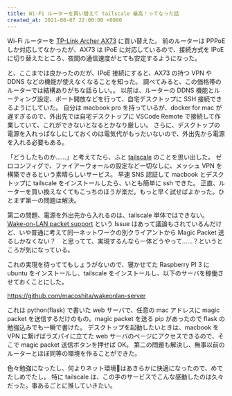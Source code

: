 ```yaml
---
title: Wi-Fi ルーターを買い替えて tailscale 最高！ってなった話
created_at: 2021-06-07 22:00:00 +0900
---
```


Wi-Fi ルーターを [TP-Link Archer AX73](https://www.tp-link.com/jp/home-networking/wifi-router/archer-ax73/) に買い替えた。
前のルーターは PPPoE しか対応してなかったが、AX73 は IPoE に対応しているので、接続方式を IPoE に切り替えたところ、夜間の通信速度がとても安定するようになった。

と、ここまでは良かったのだが、IPoE 接続にすると、AX73 の持つ VPN や DDNS などの機能が使えなくなることを知った。
調べてみると、この価格帯のルーターでは結構ありがちな話らしい。。
以前は、ルーターの DDNS 機能とルーティング設定、ポート開放などを行って、自宅デスクトップに SSH 接続できるようにしていた。
自分は macbook pro を持っているが、docker for mac が遅すぎるので、外出先では自宅デスクトップに VSCode Remote で接続して作業していて、これができないとなるとかなり厳しい。
さらに、デスクトップの電源を入れっぱなしにしておくのは電気代がもったいないので、外出先から電源を入れる必要もある。

「どうしたものか……」と考えてたら、ふと [tailscale](https://tailscale.com/) のことを思い出した。
ゼロコンフィグで、ファイアーウォールの設定など一切なしに、メッシュ VPN を構築できるという素晴らしいサービス。
早速 SNS 認証して macbook とデスクトップに tailscale をインストールしたら、いとも簡単に ssh できた。
正直、ルーターを買い換えなくてもこっちのほうが楽だ。もっと早く試せばよかった。ひとまず第一の問題は解決。

第二の問題、電源を外出先から入れるのは、tailscale 単体ではできない。
[Wake-on-LAN packet support](https://github.com/tailscale/tailscale/issues/306) という Issue はあって議論もされているんだけど、いや普通に考えて同一ネットワークの別クライアントから Magic Packet 送るしかなくない？　と思ってて、実現するんなら一体どうやって……？というところが気になっている。

これの実現を待っててもしょうがないので、寝かせてた Raspberry PI 3 に ubuntu をインストールし、tailscale をインストールし、以下のサーバを稼働させておくことにした。

https://github.com/macoshita/wakeonlan-server

これは python(flask) で書いた web サーバで、任意の mac アドレスに magic packet を送信するだけのもの。magic packet を送る pip があったので flask の勉強込みでも一瞬で書けた。
デスクトップを起動したいときは、macbook を VPN に繋げばラズパイに立てた web サーバのページにアクセスできるので、そこで magic packet 送信ボタンを押せば OK。
第二の問題も解決し、無事以前のルーターとほぼ同等の環境を作ることができた。

色々勉強になったし、何よりネット環境はあきらかに快適になったので、めでたしめでたし。
特に tailscale は、この手のサービスでこんな感動したのは久々だった。事あるごとに推していきたい。
